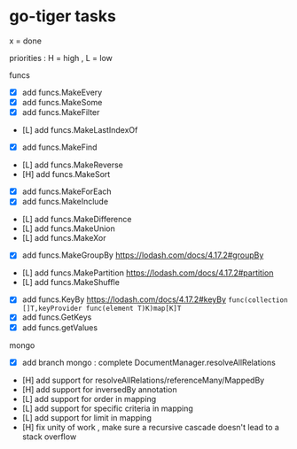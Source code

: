 go-tiger tasks
==============

x = done 

priorities : H = high , L = low

funcs

- [x] add funcs.MakeEvery
- [x] add funcs.MakeSome
- [x] add funcs.MakeFilter
- [L] add funcs.MakeLastIndexOf
- [x] add funcs.MakeFind
- [L] add funcs.MakeReverse
- [H] add funcs.MakeSort
- [x] add funcs.MakeForEach
- [x] add funcs.MakeInclude
- [L] add funcs.MakeDifference
- [L] add funcs.MakeUnion
- [L] add funcs.MakeXor
- [x] add funcs.MakeGroupBy https://lodash.com/docs/4.17.2#groupBy 
- [L] add funcs.MakePartition https://lodash.com/docs/4.17.2#partition
- [L] add funcs.MakeShuffle
- [x] add funcs.KeyBy https://lodash.com/docs/4.17.2#keyBy `func(collection []T,keyProvider func(element T)K)map[K]T`
- [x] add funcs.GetKeys
- [x] add funcs.getValues

mongo 

- [x] add branch mongo : complete DocumentManager.resolveAllRelations
- [H] add support for resolveAllRelations/referenceMany/MappedBy 
- [H] add support for inversedBy annotation
- [L] add support for order in mapping
- [L] add support for specific criteria in mapping
- [L] add support for limit in mapping
- [H] fix unity of work , make sure a recursive cascade doesn't lead to a stack overflow
